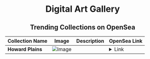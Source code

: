 <div align="center">

# Digital Art Gallery

## Trending Collections on OpenSea

| Collection Name                       | Image                                                                                     | Description                       | OpenSea Link                                                                                          |
|---------------------------------------|-------------------------------------------------------------------------------------------|-----------------------------------|--------------------------------------------------------------------------------------------------------|
| **Howard Plains** | ![Image](https://i.seadn.io/s/raw/files/472552dca4a3658fbf9c0e73fd562a76.jpg?w=500&auto=format?w=200&auto=format) |  | <details><summary>Link</summary>[Howard Plains](https://opensea.io/collection/howard-plains)</details> |

</div>